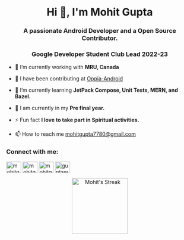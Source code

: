 <h1 align="center">Hi 👋, I'm Mohit Gupta</h1>
<h3 align="center">A passionate Android Developer and a Open Source Contributor.</h3>
<h3 align="center">Google Developer Student Club Lead 2022-23</h3>
 
- 🔭 I’m currently working with **MRU, Canada**

- 👯 I have been contributing at [Oppia-Android](https://github.com/oppia/oppia-android)

- 🌱 I’m currently learning **JetPack Compose, Unit Tests, MERN, and Bazel.**

- 🏫 I am currently in my **Pre final year.**

- ⚡ Fun fact **I love to take part in Spiritual activities.**

- 📫 How to reach me mohitgupta7780@gmail.com
 
<h3 align="left">Connect with me:</h3>
<p align="left">
<a href="https://dev.to/mohitgupta121" target="blank"><img align="center" src="https://d2fltix0v2e0sb.cloudfront.net/dev-rainbow.png" alt="mohitgupta121" height="30" width="40" /></a>
<a href="https://twitter.com/Mohit_Gupta121" target="blank"><img align="center" src="https://cdn.cdnlogo.com/logos/t/96/twitter-icon.svg" alt="mohitgu83795226" height="30" width="40" /></a>
<a href="https://linkedin.com/in/mohitgupta121" target="blank"><img align="center" src="https://upload.wikimedia.org/wikipedia/commons/thumb/8/81/LinkedIn_icon.svg/2048px-LinkedIn_icon.svg.png" alt="mohitgupta121" height="30" width="40" /></a>
<a href="https://instagram.com/guptawebnet" target="blank"><img align="center" src="https://upload.wikimedia.org/wikipedia/commons/thumb/e/e7/Instagram_logo_2016.svg/2048px-Instagram_logo_2016.svg.png" alt="guptawebnet" height="30" width="40" /></a>
</p>
<!--
<h3 align="left">Languages and Tools:</h3>
<p align="left"> <a href="https://developer.android.com" target="_blank" rel="noreferrer"> <img src="https://raw.githubusercontent.com/devicons/devicon/master/icons/android/android-original-wordmark.svg" alt="android" width="40" height="40"/> </a> <a href="https://www.cprogramming.com/" target="_blank" rel="noreferrer"> <img src="https://raw.githubusercontent.com/devicons/devicon/master/icons/c/c-original.svg" alt="c" width="40" height="40"/> </a> <a href="https://codeigniter.com" target="_blank" rel="noreferrer"> <img src="https://cdn.worldvectorlogo.com/logos/codeigniter.svg" alt="codeigniter" width="40" height="40"/> </a> <a href="https://www.w3schools.com/cpp/" target="_blank" rel="noreferrer"> <img src="https://raw.githubusercontent.com/devicons/devicon/master/icons/cplusplus/cplusplus-original.svg" alt="cplusplus" width="40" height="40"/> </a> <a href="https://firebase.google.com/" target="_blank" rel="noreferrer"> <img src="https://www.vectorlogo.zone/logos/firebase/firebase-icon.svg" alt="firebase" width="40" height="40"/> </a> <a href="https://git-scm.com/" target="_blank" rel="noreferrer"> <img src="https://www.vectorlogo.zone/logos/git-scm/git-scm-icon.svg" alt="git" width="40" height="40"/> </a> <a href="https://www.java.com" target="_blank" rel="noreferrer"> <img src="https://raw.githubusercontent.com/devicons/devicon/master/icons/java/java-original.svg" alt="java" width="40" height="40"/> </a> <a href="https://kotlinlang.org" target="_blank" rel="noreferrer"> <img src="https://www.vectorlogo.zone/logos/kotlinlang/kotlinlang-icon.svg" alt="kotlin" width="40" height="40"/> </a> <a href="https://laravel.com/" target="_blank" rel="noreferrer"> <img src="https://raw.githubusercontent.com/devicons/devicon/master/icons/laravel/laravel-plain-wordmark.svg" alt="laravel" width="40" height="40"/> </a> <a href="https://www.linux.org/" target="_blank" rel="noreferrer"> <img src="https://raw.githubusercontent.com/devicons/devicon/master/icons/linux/linux-original.svg" alt="linux" width="40" height="40"/> </a> <a href="https://www.mysql.com/" target="_blank" rel="noreferrer"> <img src="https://raw.githubusercontent.com/devicons/devicon/master/icons/mysql/mysql-original-wordmark.svg" alt="mysql" width="40" height="40"/> </a> <a href="https://www.php.net" target="_blank" rel="noreferrer"> <img src="https://raw.githubusercontent.com/devicons/devicon/master/icons/php/php-original.svg" alt="php" width="40" height="40"/> </a> <a href="https://postman.com" target="_blank" rel="noreferrer"> <img src="https://www.vectorlogo.zone/logos/getpostman/getpostman-icon.svg" alt="postman" width="40" height="40"/> </a> <a href="https://www.adobe.com/products/xd.html" target="_blank" rel="noreferrer"> <img src="https://cdn.worldvectorlogo.com/logos/adobe-xd.svg" alt="xd" width="40" height="40"/> </a> </p>

<br>
<p align="center">

  <img height="150em" src="https://github-readme-stats.vercel.app/api?username=MohitGupta121&show_icons=true&theme=bear&count_private=true" alt="JayB's github stats" />
  <img height="150em" src="https://github-readme-stats.vercel.app/api/top-langs/?username=MohitGupta121&theme=bear&layout=compact" alt="JayB's github top languages" />
-->
</p>
<p align="center">
    <img  height="150em" alt="Mohit's Streak" src="https://github-readme-streak-stats.herokuapp.com/?user=MohitGupta121&theme=bear"/>
  <br>
  <br>
